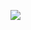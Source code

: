 [<img src="https://buildr.apsure.com/projects/status.png"/>](https://buildr.apsure.com/projects/status.png)
